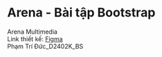 # Arena - Bài tập Bootstrap
Arena Multimedia<br/>
Link thiết kế: [Figma](https://www.figma.com/design/ZPIMeBRkogA2KqXf8X4i58/b%C3%A0i-m%C3%B4n-UX---%C4%90%E1%BB%A9c-T%C3%A2m-QLinh?node-id=0-1&t=xvrwykMM383Uu9il-1)<br/> 
Phạm Trí Đức_D2402K_BS
